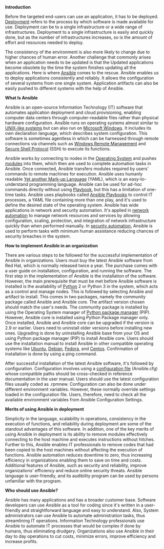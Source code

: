 **Introduction**

Before the targeted end-users can use an application, it has to be deployed. [Deployment](https://www.sumologic.com/glossary/software-deployment/#:~:text=Software%20deployment%20is%20one%20of%20the%20most%20important,and%20patches%20are%20delivered%20from%20developers%20to%20users) refers to the process by which software is made available for use. Deployment can be to a single infrastructure or a wide range of infrastructures. Deployment to a single infrastructure is easily and quickly done, but as the number of infrastructures increases, so is the amount of effort and resources needed to deploy.

The consistency of the environment is also more likely to change due to higher chances of human error. Another challenge that commonly arises when an application needs to be updated is that the Updated applications become obsolete by the time the system finishes updating all the applications. Here is where [Ansible](https://www.tutorialspoint.com/ansible/ansible_introduction.htm) comes to the rescue. Ansible enables us to deploy applications consistently and reliably. It allows the configuration of several systems from one single system. Application artifacts can also be easily pushed to different systems with the help of Ansible.


**What Is Ansible**

Ansible is an open-source Information Technology (IT) software that automates application deployment and cloud provisioning, enabling computer data centers through computer-readable files rather than physical hardware configuration. Ansible runs on operating systems almost similar to [UNIX-like systems](https://en.wikipedia.org/wiki/Unix-like) but can also run on [Microsoft Windows](https://en.wikipedia.org/wiki/Microsoft_Windows). It includes its own declaration language, which describes system configuration. This software is sometimes agentless in which can be harnessed through remote connections via channels such as [Windows Remote Management](https://en.wikipedia.org/wiki/Windows_Remote_Management) and [Secure Shell Protocol](https://searchsecurity.techtarget.com/definition/Secure-Shell) (SSH) to execute its functions.

Ansible works by connecting to nodes in the [Operating System](https://www.guru99.com/operating-system-tutorial.html#:~:text=Summary%201%20Define%20Operating%20System%3A%20An%20operating%20system,kernels%20are%20Monolithic%20and%20MicroKernels%20More%20items...%20) and pushes [modules]((https://www.techopedia.com/definition/3843/module#:~:text=A%20module%20is%20a%20software%20component%20or%20part,a%20programmer%27s%20job%20easy%20by%20allowing%20the%20)) into them, which then are used to complete automation tasks in Ansible. Once connected, Ansible transfers modules required by users' commands to remote machines for execution. Ansible uses humanly readable [Yet another Mark-up Language](https://yaml.org/spec/history/2001-08-01.html) (YAML), which is an easy-to-understand programming language. Ansible can be used for ad-hoc commands directly without using [Playbook](https://searchitoperations.techtarget.com/tip/Compare-runbooks-vs-playbooks-for-IT-process-documentation), but this has a limitation of one-time tasks. Ansible uses playbooks called [Ansible Playbooks](https://docs.ansible.com/ansible/latest/user_guide/playbooks_intro.html#:~:text=%20Playbook%20execution%20%C2%B6%20%201%20Task%20execution,playbook%20to%20see%20detailed%20output%20from...%20More%20) to control IT processes, a YAML file containing more than one play, and it's used to define the desired state of the operating system. Ansible has wide applications in network and security automation. It's applied in [network automation](https://searchnetworking.techtarget.com/definition/network-automation#:~:text=Network%20automation%20is%20a%20methodology%20in%20which%20software,efficiency%20and%20reduce%20human%20error%20and%20operating%20expenses) to manage network resources and services by allowing configuration, scaling, protection, and integration of network infrastructure quickly than when performed manually. In [security automation](https://www.siemplify.co/blog/what-is-security-automation/#:~:text=A%20more%20robust%20definition%20of%20security%20automation%20refers,order%20to%20plan%20and%20defend%20against%20future%20attacks.), Ansible is used to perform tasks with minimum human assistance reducing chances of security breaches in the system.

**How to implement Ansible in an organization**

There are various steps to be followed for the successful implementation of Ansible in organizations. Users must buy the latest Ansible software from Red Hat, which is normally released twice a year. The purchase comes with a user guide on installation, configuration, and running the software. The first step in the implementation of Ansible is the installation of the software. However, the main prerequisite that must be met before Ansible software is installed is the availability of [Python](https://www.techopedia.com/definition/3533/python#:~:text=What%20Does%20Python%20Mean%3F%20Python%20is%20a%20multiparadigm%2C,almost%20as%20if%20speaking%20in%20a%20human%20language.) 2 or Python 3 in the system, which acts as a control and manage nodes. This is followed by selecting Ansible and artifact to install. This comes in two packages, namely the community package called Ansible and Ansible core. The artifact version chosen should match the user's needs. The community package is installed by using the Operating System manager of [Python package manager](https://www.datacamp.com/community/tutorials/pip-python-package-manager) (PIP). However, Ansible core is installed using Python Package manager only. Once installed, Ansible and Ansible core can be upgraded if the version is 2.9 or earlier. Users need to uninstall older versions before installing new ones. Upgrading is done by uninstalling Ansible base from your OS and using Python package manager (PIP) to install Ansible core. Users should use the installation manual to install Ansible in other compatible operating systems like [Ubuntu](https://en.wikipedia.org/wiki/Ubuntu), [Debian](https://hub.docker.com/_/debian), [Fedora](https://en.wikipedia.org/wiki/Fedora_(operating_system)), and [Centos](https://www.linkedin.com/learning/learning-centos-linux-2/learning-centos). Confirmation of installation is done by using a ping command.

After successful installation of the latest Ansible software, it's followed by configuration. Configuration involves using a [configuration file](https://en.wikipedia.org/wiki/Configuration_file) (Ansible.cfg) whose compatible paths should be cross-checked in reference documentation in the user manual. Users should use the latest configuration files usually coded as .rpmnew. Configuration can also be done under different environment variables. However, these normally override settings loaded in the configuration file. Users, therefore, need to check all the available environment variables from Ansible Configuration Settings.

**Merits of using Ansible in deployment**

Simplicity in the language, scalability in operations, consistency in the execution of functions, and reliability during deployment are some of the standout advantages of this software. In addition, one of the key merits of using Ansible in deployment is its ability to remove modules effectively connecting to the host machine and executes instructions without hitches. Further to this, Ansible enables IT professionals to remove codes that had been copied to the host machines without affecting the execution of functions. Ansible automation reduces downtime to zero, thus increasing efficiency in organizations enabling them to save on time and costs. Additional features of Ansible, such as security and reliability, improve organizations' efficiency and reduce online security threats. Ansible language is user-friendly, and its audibility program can be used by persons unfamiliar with the program.

**Who should use Ansible?**

Ansible has many applications and has a broader customer base. Software developers can use Ansible as a tool for coding since it's written in a user-friendly and straightforward language and easy to understand. Also, System administrators can use Ansible to automate administration tasks, thus streamlining IT operations. Information Technology professionals use Ansible to automate IT processes that would be complex if done by humans, thus eliminating drudgery. Organizations also use Ansible in their day to day operations to cut costs, minimize errors, improve efficiency and increase profits.